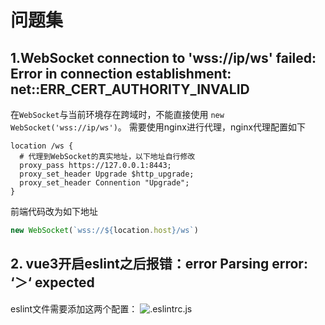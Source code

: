 # 问题集

## 1.WebSocket connection to 'wss://ip/ws' failed: Error in connection establishment: net::ERR_CERT_AUTHORITY_INVALID

在`WebSocket`与当前环境存在跨域时，不能直接使用 `new WebSocket('wss://ip/ws')`。
需要使用nginx进行代理，nginx代理配置如下

```nginx
location /ws {
  # 代理到WebSocket的真实地址，以下地址自行修改
  proxy_pass https://127.0.0.1:8443;
  proxy_set_header Upgrade $http_upgrade;
  proxy_set_header Connention "Upgrade";
}
```

前端代码改为如下地址

```js
new WebSocket(`wss://${location.host}/ws`)
```

## 2. vue3开启eslint之后报错：error Parsing error: ‘＞‘ expected

eslint文件需要添加这两个配置：
![.eslintrc.js](https://cdn.jsdelivr.net/gh/Ten-K/picgo/img/20240228154841.png)
